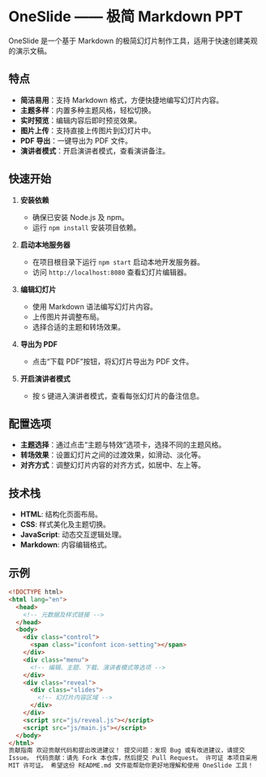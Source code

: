 # OneSlide —— 极简 Markdown PPT

OneSlide 是一个基于 Markdown 的极简幻灯片制作工具，适用于快速创建美观的演示文稿。

## 特点

- **简洁易用**：支持 Markdown 格式，方便快捷地编写幻灯片内容。
- **主题多样**：内置多种主题风格，轻松切换。
- **实时预览**：编辑内容后即时预览效果。
- **图片上传**：支持直接上传图片到幻灯片中。
- **PDF 导出**：一键导出为 PDF 文件。
- **演讲者模式**：开启演讲者模式，查看演讲备注。

## 快速开始

1. **安装依赖**

   - 确保已安装 Node.js 及 npm。
   - 运行 `npm install` 安装项目依赖。

2. **启动本地服务器**

   - 在项目根目录下运行 `npm start` 启动本地开发服务器。
   - 访问 `http://localhost:8080` 查看幻灯片编辑器。

3. **编辑幻灯片**

   - 使用 Markdown 语法编写幻灯片内容。
   - 上传图片并调整布局。
   - 选择合适的主题和转场效果。

4. **导出为 PDF**

   - 点击“下载 PDF”按钮，将幻灯片导出为 PDF 文件。

5. **开启演讲者模式**
   - 按 `S` 键进入演讲者模式，查看每张幻灯片的备注信息。

## 配置选项

- **主题选择**：通过点击“主题与特效”选项卡，选择不同的主题风格。
- **转场效果**：设置幻灯片之间的过渡效果，如滑动、淡化等。
- **对齐方式**：调整幻灯片内容的对齐方式，如居中、左上等。

## 技术栈

- **HTML**: 结构化页面布局。
- **CSS**: 样式美化及主题切换。
- **JavaScript**: 动态交互逻辑处理。
- **Markdown**: 内容编辑格式。

## 示例

```html
<!DOCTYPE html>
<html lang="en">
  <head>
    <!-- 元数据及样式链接 -->
  </head>
  <body>
    <div class="control">
      <span class="iconfont icon-setting"></span>
    </div>
    <div class="menu">
      <!-- 编辑、主题、下载、演讲者模式等选项 -->
    </div>
    <div class="reveal">
      <div class="slides">
        <!-- 幻灯片内容区域 -->
      </div>
    </div>
    <script src="js/reveal.js"></script>
    <script src="js/main.js"></script>
  </body>
</html>
贡献指南 欢迎贡献代码和提出改进建议！ 提交问题：发现 Bug 或有改进建议，请提交
Issue。 代码贡献：请先 Fork 本仓库，然后提交 Pull Request。 许可证 本项目采用
MIT 许可证。 希望这份 README.md 文件能帮助你更好地理解和使用 OneSlide 工具！
```
